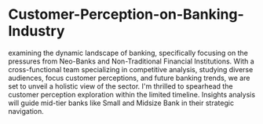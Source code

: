 # Customer-Perception-on-Banking-Industry

 examining the dynamic landscape of banking, specifically focusing on the pressures from Neo-Banks and Non-Traditional Financial Institutions. With a cross-functional team specializing in competitive analysis, studying diverse audiences, focus customer perceptions, and future banking trends, we are set to unveil a holistic view of the sector. 
I'm thrilled to spearhead the customer perception exploration within the limited timeline. Insights analysis will guide mid-tier banks like Small and Midsize Bank in their strategic navigation.
